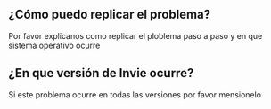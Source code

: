 ## ¿Cómo puedo replicar el problema?
Por favor explicanos como replicar el ploblema paso a paso y en que sistema operativo ocurre
## ¿En que versión de Invie ocurre?
Si este problema ocurre en todas las versiones por favor mensionelo
